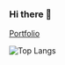 ### Hi there 👋

[Portfolio](https://hashcode.netlify.app/)

![Top Langs](https://github-readme-stats.vercel.app/api/top-langs/?username=CharalambosIoannou&theme=dark)


<!--
**Hashcodepk/hashcodepk** is a ✨ _special_ ✨ repository because its `README.md` (this file) appears on your GitHub profile.

Here are some ideas to get you started:

- 🔭 I’m currently working on ...
- 🌱 I’m currently learning ...
- 👯 I’m looking to collaborate on ...
- 🤔 I’m looking for help with ...
- 💬 Ask me about ...
- 📫 How to reach me: ...
- 😄 Pronouns: ...
- ⚡ Fun fact: ...
-->
